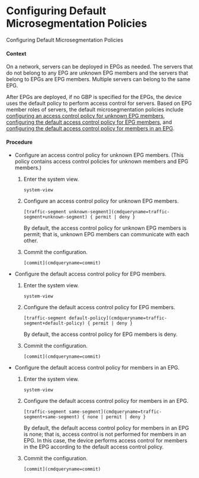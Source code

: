 Configuring Default Microsegmentation Policies
==============================================

Configuring Default Microsegmentation Policies

#### Context

On a network, servers can be deployed in EPGs as needed. The servers that do not belong to any EPG are unknown EPG members and the servers that belong to EPGs are EPG members. Multiple servers can belong to the same EPG.

After EPGs are deployed, if no GBP is specified for the EPGs, the device uses the default policy to perform access control for servers. Based on EPG member roles of servers, the default microsegmentation policies include [configuring an access control policy for unknown EPG members](#EN-US_TASK_0000001563754857__step_unknown), [configuring the default access control policy for EPG members](#EN-US_TASK_0000001563754857__step_default), and [configuring the default access control policy for members in an EPG](#EN-US_TASK_0000001563754857__step_same).


#### Procedure

* Configure an access control policy for unknown EPG members. (This policy contains access control policies for unknown members and EPG members.)
  1. Enter the system view.
     
     
     ```
     system-view
     ```
  2. Configure an access control policy for unknown EPG members.
     
     
     ```
     [traffic-segment unknown-segment](cmdqueryname=traffic-segment+unknown-segment) { permit | deny }
     ```
     
     By default, the access control policy for unknown EPG members is permit; that is, unknown EPG members can communicate with each other.
  3. Commit the configuration.
     
     
     ```
     [commit](cmdqueryname=commit)
     ```
* Configure the default access control policy for EPG members.
  1. Enter the system view.
     
     
     ```
     system-view
     ```
  2. Configure the default access control policy for EPG members.
     
     
     ```
     [traffic-segment default-policy](cmdqueryname=traffic-segment+default-policy) { permit | deny }
     ```
     
     By default, the access control policy for EPG members is deny.
  3. Commit the configuration.
     
     
     ```
     [commit](cmdqueryname=commit)
     ```
* Configure the default access control policy for members in an EPG.
  1. Enter the system view.
     
     
     ```
     system-view
     ```
  2. Configure the default access control policy for members in an EPG.
     
     
     ```
     [traffic-segment same-segment](cmdqueryname=traffic-segment+same-segment) { none | permit | deny }
     ```
     
     
     
     By default, the default access control policy for members in an EPG is none; that is, access control is not performed for members in an EPG. In this case, the device performs access control for members in the EPG according to the default access control policy.
  3. Commit the configuration.
     
     
     ```
     [commit](cmdqueryname=commit)
     ```